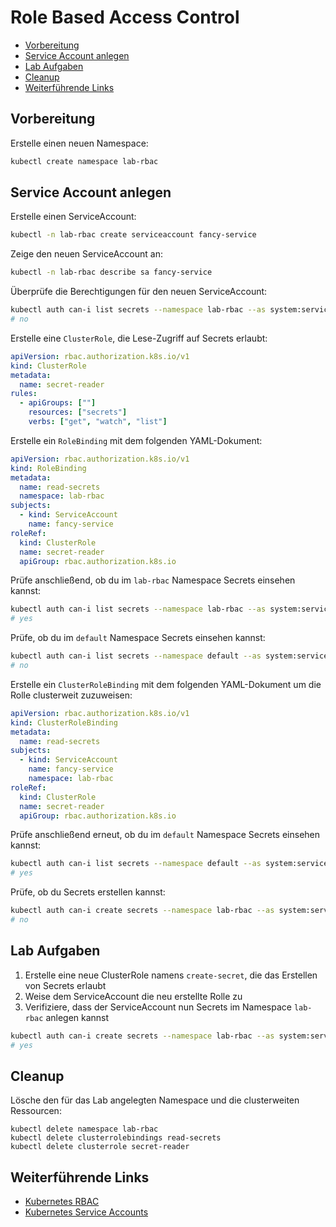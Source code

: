 # Role Based Access Control

<!-- BEGIN mktoc -->

- [Vorbereitung](#vorbereitung)
- [Service Account anlegen](#service-account-anlegen)
- [Lab Aufgaben](#lab-aufgaben)
- [Cleanup](#cleanup)
- [Weiterführende Links](#weiterführende-links)
<!-- END mktoc -->

## Vorbereitung

Erstelle einen neuen Namespace:

```sh
kubectl create namespace lab-rbac
```

## Service Account anlegen

Erstelle einen ServiceAccount:

```sh
kubectl -n lab-rbac create serviceaccount fancy-service
```

Zeige den neuen ServiceAccount an:

```sh
kubectl -n lab-rbac describe sa fancy-service
```

Überprüfe die Berechtigungen für den neuen ServiceAccount:

```sh
kubectl auth can-i list secrets --namespace lab-rbac --as system:serviceaccount:lab-rbac:fancy-service
# no
```

Erstelle eine `ClusterRole`, die Lese-Zugriff auf Secrets erlaubt:

```yaml
apiVersion: rbac.authorization.k8s.io/v1
kind: ClusterRole
metadata:
  name: secret-reader
rules:
  - apiGroups: [""]
    resources: ["secrets"]
    verbs: ["get", "watch", "list"]
```

Erstelle ein `RoleBinding` mit dem folgenden YAML-Dokument:

```yaml
apiVersion: rbac.authorization.k8s.io/v1
kind: RoleBinding
metadata:
  name: read-secrets
  namespace: lab-rbac
subjects:
  - kind: ServiceAccount
    name: fancy-service
roleRef:
  kind: ClusterRole
  name: secret-reader
  apiGroup: rbac.authorization.k8s.io
```

Prüfe anschließend, ob du im `lab-rbac` Namespace Secrets einsehen kannst:

```sh
kubectl auth can-i list secrets --namespace lab-rbac --as system:serviceaccount:lab-rbac:fancy-service
# yes
```

Prüfe, ob du im `default` Namespace Secrets einsehen kannst:

```sh
kubectl auth can-i list secrets --namespace default --as system:serviceaccount:lab-rbac:fancy-service
# no
```

Erstelle ein `ClusterRoleBinding` mit dem folgenden YAML-Dokument um die Rolle clusterweit zuzuweisen:

```yaml
apiVersion: rbac.authorization.k8s.io/v1
kind: ClusterRoleBinding
metadata:
  name: read-secrets
subjects:
  - kind: ServiceAccount
    name: fancy-service
    namespace: lab-rbac
roleRef:
  kind: ClusterRole
  name: secret-reader
  apiGroup: rbac.authorization.k8s.io
```

Prüfe anschließend erneut, ob du im `default` Namespace Secrets einsehen kannst:

```sh
kubectl auth can-i list secrets --namespace default --as system:serviceaccount:lab-rbac:fancy-service
# yes
```

Prüfe, ob du Secrets erstellen kannst:

```sh
kubectl auth can-i create secrets --namespace lab-rbac --as system:serviceaccount:lab-rbac:fancy-service
# no
```

## Lab Aufgaben

1. Erstelle eine neue ClusterRole namens `create-secret`, die das Erstellen von Secrets erlaubt
2. Weise dem ServiceAccount die neu erstellte Rolle zu
3. Verifiziere, dass der ServiceAccount nun Secrets im Namespace `lab-rbac` anlegen kannst

```sh
kubectl auth can-i create secrets --namespace lab-rbac --as system:serviceaccount:lab-rbac:fancy-service
# yes
```

## Cleanup

Lösche den für das Lab angelegten Namespace und die clusterweiten Ressourcen:

```shell
kubectl delete namespace lab-rbac
kubectl delete clusterrolebindings read-secrets
kubectl delete clusterrole secret-reader
```

## Weiterführende Links

- [Kubernetes RBAC](https://kubernetes.io/docs/reference/access-authn-authz/rbac/)
- [Kubernetes Service Accounts](https://kubernetes.io/docs/reference/access-authn-authz/service-accounts-admin/)
